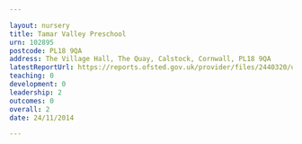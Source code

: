```yaml
---

layout: nursery
title: Tamar Valley Preschool
urn: 102895
postcode: PL18 9QA
address: The Village Hall, The Quay, Calstock, Cornwall, PL18 9QA
latestReportUrl: https://reports.ofsted.gov.uk/provider/files/2440320/urn/102895.pdf
teaching: 0
development: 0
leadership: 2
outcomes: 0
overall: 2
date: 24/11/2014

---
```


